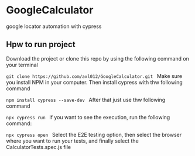 # GoogleCalculator
google locator automation with cypress

## Hpw to run project

Download the project or clone this repo by using the following command on your terminal

`git clone https://github.com/axl012/GoogleCalculator.git
`
Make sure you install NPM in your computer.
Then install cypress with thw following command

`npm install cypress --save-dev
`
After that just use thw following command

`npx cypress run
`
if you want to see the execution, run the following command:

`npx cypress open
`
Select the E2E testing option, then select the browser where you want to run your tests, and finally select the CalculatorTests.spec.js file



